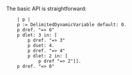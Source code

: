 The basic API is straightforward:

```smalltalk
    | p |
    p := DelimitedDynamicVariable default: 0.
    p dref. "=> 0"
    p dlet: 3 in: [
        p dref. "=> 3"
        p dset: 4.
        p dref. "=> 4"
        p dlet: 2 in: [
            p dref "=> 2"]].
    p dref. "=> 0"
```